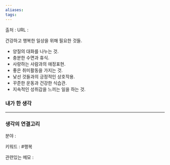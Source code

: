 ```yaml
---
aliases: 
tags:
---
```

출처 : 
URL : 

건강하고 행복한 일상을 위해 필요한 것들.
- 양질의 대화를 나누는 것.
- 충분한 수면과 휴식.
- 사랑하는 사람과의 애정표현.
- 좋은 취미활동을 가지는 것.
- 낯선 것들과의 긍정적인 상호작용.
- 꾸준한 운동과 건강한 식습관.
- 지속적인 성취감을 느끼는 일을 하는 것.

### 내가 한 생각

---
### 생각의 연결고리
분야 : 

키워드 : #행복


관련있는 메모 : 
